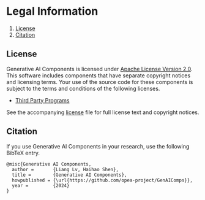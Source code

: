 # Legal Information

1. [License](#license)
2. [Citation](#citation)

## License

Generative AI Components is licensed under [Apache License Version 2.0](http://www.apache.org/licenses/LICENSE-2.0).
This software includes components that have separate copyright notices and licensing terms.
Your use of the source code for these components is subject to the terms and conditions of the following licenses.

- [Third Party Programs](/third-party-programs.txt)

See the accompanying [license](/LICENSE) file for full license text and copyright notices.

## Citation

If you use Generative AI Components in your research, use the following BibTeX entry.

```
@misc{Generative AI Components,
  author =       {Liang Lv, Haihao Shen},
  title =        {Generative AI Components},
  howpublished = {\url{https://github.com/opea-project/GenAIComps}},
  year =         {2024}
}
```
